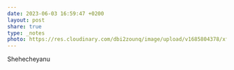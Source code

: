 ```yaml
---
date: 2023-06-03 16:59:47 +0200
layout: post
share: true
type: _notes
photo: https://res.cloudinary.com/dbi2zounq/image/upload/v1685804378/xff6yhpiffezt3i2u1zr.jpg
---
```

Shehecheyanu
